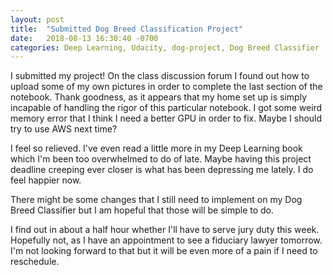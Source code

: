 ```yaml
---
layout: post
title:  "Submitted Dog Breed Classification Project"
date:   2018-08-13 16:30:40 -0700
categories: Deep Learning, Udacity, dog-project, Dog Breed Classifier
---
```


I submitted my project! On the class discussion forum I found out how to upload some of my own pictures in order to complete the last section of the notebook. Thank goodness, as it appears that my home set up is simply incapable of handling the rigor of this particular notebook. I got some weird memory error that I think I need a better GPU in order to fix. Maybe I should try to use AWS next time? 

I feel so relieved. I've even read a little more in my Deep Learning book which I'm been too overwhelmed to do of late. Maybe having this project deadline creeping ever closer is what has been depressing me lately. I do feel happier now. 

There might be some changes that I still need to implement on my Dog Breed Classifier but I am hopeful that those will be simple to do.

I find out in about a half hour whether I'll have to serve jury duty this week. Hopefully not, as I have an appointment to see a fiduciary lawyer tomorrow. I'm not looking forward to that but it will be even more of a pain if I need to reschedule. 